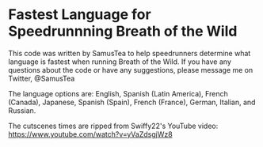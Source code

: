 # Fastest Language for Speedrunnning Breath of the Wild

This code was written by SamusTea to help speedrunners determine what language
is fastest when running Breath of the Wild. If you have any questions about
the code or have any suggestions, please message me on Twitter, @SamusTea

The language options are:
English, Spanish (Latin America), French (Canada), Japanese, Spanish (Spain), French (France), German, Italian, and Russian.

The cutscenes times are ripped from Swiffy22's YouTube video: https://www.youtube.com/watch?v=yVaZdsgjWz8
